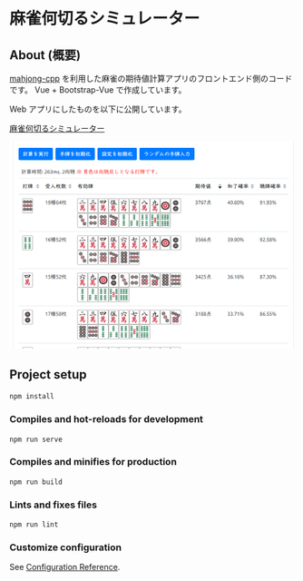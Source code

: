 # 麻雀何切るシミュレーター

## About (概要)

[mahjong-cpp](https://github.com/nekobean/mahjong-cpp) を利用した麻雀の期待値計算アプリのフロントエンド側のコードです。
Vue + Bootstrap-Vue で作成しています。

Web アプリにしたものを以下に公開しています。

[麻雀何切るシミュレーター](https://pystyle.info/apps/mahjong-nanikiru-simulator/)

![麻雀何切るシミュレーター](docs/mahjong-nanikiru-simulator.png)

## Project setup

```
npm install
```

### Compiles and hot-reloads for development

```
npm run serve
```

### Compiles and minifies for production

```
npm run build
```

### Lints and fixes files

```
npm run lint
```

### Customize configuration

See [Configuration Reference](https://cli.vuejs.org/config/).
